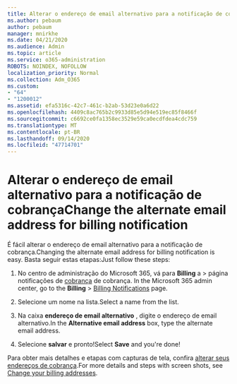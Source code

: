 ```yaml
---
title: Alterar o endereço de email alternativo para a notificação de cobrança
ms.author: pebaum
author: pebaum
manager: mnirkhe
ms.date: 04/21/2020
ms.audience: Admin
ms.topic: article
ms.service: o365-administration
ROBOTS: NOINDEX, NOFOLLOW
localization_priority: Normal
ms.collection: Adm_O365
ms.custom:
- "64"
- "1200012"
ms.assetid: efa5316c-42c7-461c-b2ab-53d23e0a6d22
ms.openlocfilehash: 4409c8ac765b2c9933d85e5d94e519ec85f8466f
ms.sourcegitcommit: c6692ce0fa1358ec3529e59ca0ecdfdea4cdc759
ms.translationtype: MT
ms.contentlocale: pt-BR
ms.lasthandoff: 09/14/2020
ms.locfileid: "47714701"
---
```

# <a name="change-the-alternate-email-address-for-billing-notification"></a><span data-ttu-id="0ee53-102">Alterar o endereço de email alternativo para a notificação de cobrança</span><span class="sxs-lookup"><span data-stu-id="0ee53-102">Change the alternate email address for billing notification</span></span>

<span data-ttu-id="0ee53-103">É fácil alterar o endereço de email alternativo para a notificação de cobrança.</span><span class="sxs-lookup"><span data-stu-id="0ee53-103">Changing the alternate email address for billing notification is easy.</span></span> <span data-ttu-id="0ee53-104">Basta seguir estas etapas:</span><span class="sxs-lookup"><span data-stu-id="0ee53-104">Just follow these steps:</span></span>
  
1. <span data-ttu-id="0ee53-105">No centro de administração do Microsoft 365, vá para **Billing** a \> página notificações de [cobrança](https://go.microsoft.com/fwlink/p/?linkid=853212) de cobrança.  </span><span class="sxs-lookup"><span data-stu-id="0ee53-105">In the Microsoft 365 admin center, go to the **Billing** \>  [Billing Notifications](https://go.microsoft.com/fwlink/p/?linkid=853212) page.</span></span>

2. <span data-ttu-id="0ee53-106">Selecione um nome na lista.</span><span class="sxs-lookup"><span data-stu-id="0ee53-106">Select a name from the list.</span></span>

3. <span data-ttu-id="0ee53-107">Na caixa **endereço de email alternativo** , digite o endereço de email alternativo.</span><span class="sxs-lookup"><span data-stu-id="0ee53-107">In the **Alternative email address** box, type the alternate email address.</span></span>

4. <span data-ttu-id="0ee53-108">Selecione **salvar** e pronto!</span><span class="sxs-lookup"><span data-stu-id="0ee53-108">Select **Save** and you're done!</span></span>

<span data-ttu-id="0ee53-109">Para obter mais detalhes e etapas com capturas de tela, confira [alterar seus endereços de cobrança](https://docs.microsoft.com/microsoft-365/commerce/billing-and-payments/change-your-billing-addresses).</span><span class="sxs-lookup"><span data-stu-id="0ee53-109">For more details and steps with screen shots, see [Change your billing addresses](https://docs.microsoft.com/microsoft-365/commerce/billing-and-payments/change-your-billing-addresses).</span></span>
  